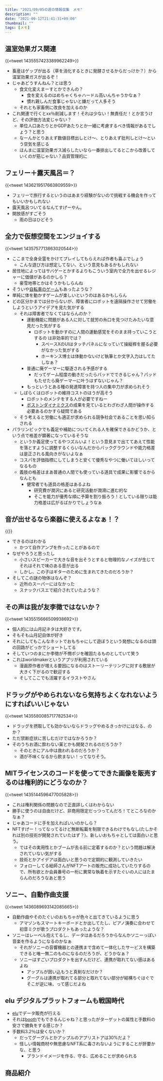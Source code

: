 ```yaml
---
title: "2021/09/05の週の情報収集　メモ"
description: ""
date: "2021-09-12T21:41:31+09:00"
thumbnail: ""
tags: [メモ]
---
```

## 温室効果ガス関連
{{<tweet 1435557423389962249>}}

- 畜産はゲップが出る（草を消化するときに発酵させるからだっけか？）から温室効果ガスが出るぞ！
- じゃあどうすんねん？とは思う
  - 食文化変えまーすとかできんの？
    - 食を変えるのはめちゃくちゃハードル高いんちゃうかなぁ？
    - 慣れ親しんだ食事じゃないと嫌だって人多そう
  - それとも家畜側に改良を加えるのか
- これ関連で行くとxx％削減します！それは少ない！無責任だ！とか言うけど、その評価方法変じゃない？
  - 単位人口あたりとかGDPあたりとか一緒に考慮するべき情報があるでしょう？と思う
  - なーんかとりあえず数値目標出しとけ〜、とりあえず批判しとけ〜という空気を感じる
  - ほんまに温室効果ガス減らしたいなら一番排出してるとこから改善していくのが筋じゃない？品質管理的に

## フェリー＋露天風呂＝？
{{<tweet 1436219517663809559>}}

- フェリーで旅行するというのはあまり経験がないので挑戦する機会を作ってもいいかもしれない
- 露天風呂ついてるなんてすげーやん。
- 開放感がすごそう
  - 雨の日はひどそう

## 全力で仮想空間をエンジョイする
{{<tweet 1435757713863020544>}}

- ここまで全身全霊をかけてプレイしてもらえれば作者も喜ぶでしょう
  - こんな遊び方は想定してない、という意見もあるかもしれない
- 居住地によってはサバゲーとかするよりもこういう室内で全力を出せるレジャーに価値があるのかしら？
  - 豪雪地帯とかはそうかもしらんね
- そういや[自転車のゲーム](https://www.zwift.com/ja)もあったような？
- 単純に体を動かすゲームが楽しいというのはあるかもしらん
- どの区分かまでは分からないが、障害者にロボットを遠隔操作させて労働をしようというアイデアを見た気がする
  - それは障害者でなくてはならんのか？
    - 運動機能に問題がある人に対して就労の糸口を見つけたみたいな意見だった気がする
      - ロボットを動かすのに人間の運動感覚をそのまま持っていこうとするの は非効率的では？
        - スペースXのUIはタッチパネルになっていて操縦桿を握る必要がなかった気がする
        - ホーキンス博士は体動かないけど執筆とか文字入力はしてたしなぁ？
    - 普通に廃ゲーマーに駆逐される予感がする
      - だってゲーム程度の動きだったらパッドでできるじゃん？パッドもたせたら廃ゲーマーに叶うはずないじゃん？
    - もっというとある種の発達障害を持つ人の集中力が求められそう
  - しばらくはロボットの維持コストのほうが高そう
    - ロボットのメンテをする人が必要ですねー
    - [ボストンダイナミクス](https://www.bostondynamics.com/)の成果を見ているとわざわざ人間が操作する必要あるのかすら疑問である
  - そう考えると労働にも適正が求められる競争社会であることを思い知らされる
- パラリンピックでも義足や補助についてくれる人を確保できるかどうか、という点で格差が顕著になっているそうな
  - というか義足使ってるやつズルいよ！という意見まで出ててあえて性能を落とすように調整するくらいなんだからバックグラウンドや能力格差は是正される風向きがないよなぁ
  - コスパを評価指標にしてしまうと安くて優秀なやつに働いてほしいってなるもの
  - 義肢の格差はまあ普通の人間でも使っている道具で成果に影響でるからなんとも
    - 健常者でも道具の格差はあるよね
      - 研究費が潤沢にあると研究活動が潤滑に進む的な
      - そこを能力が優秀な順に予算を割り振ろう！としている限りは能力格差は広がるばかりでしょうなぁ

## 音が出せるなら楽器に使えるよなぁ！？
{{<youtube DuDw_izIrL0>}}

- できるのはわかる
  - かつて自作アンプを作ったことがあるので
- なぜやろうと思ったし
  - 小さいスピーカーで大きな音を出そうとすると物理的なノイズが生じてそれはそれで味のある音が出る
  - しかし、この子はギターのために生まれてきたのだろうか？
- そしてこの謎の物体はなんぞ？
  - 近所のスーパーにはなかった
  - スナックバスエで紹介されていたような？

## その声は我が友李徴ではないか？
{{<tweet 1435515666509938692>}}
- 個人的には山月記ネタは大好きです。
- そもそも山月記自体が好き
- それにしてもこんなネットでおもちゃにして遊ぼうという発想になるのは頭の回路がどっかでショートしてる
- そしていつのまにか李徴が不憫ポジを確固たるものとしていて笑う
- これはworldmakerというアプリが利用されている
  - 漫画原作者が増える要因になるのはストーリーテリングに対する敷居が大きく下がるので歓迎する
  - そしてここでも活躍するイラストやさん
## ドラッグがやめられないなら気持ちよくなれないようにすればいいじゃない
{{<tweet 1435580085717782534>}}
- ドラッグを摂取しても効かないならドラッグやめるきっかけにはなる、のか？
- ただ禁断症状に苦しむだけではなかろうか？
- そのうちお酒に酔わない薬とかも開発されるのだろうか？
  - そのときにアル中は救われるのだろうか？
  - 酒が不味くなるから飲まない！ってなりそう。
## MITライセンスのコードを使ってできた画像を販売するのは権利的にどうなのか？
{{<tweet 1435144596477005828>}}
- これは権利関係の問題なので正直詳しくはわからない
- 勝手に使うのは自由だけど、非商用限定だっつってんだろ！てところなのかなぁ？
- じゃあコードに手を加えればいいのかしら？
- NFTすげー！ってなってるけど無断転載を制限できるわけでもなし(たしかそれは別の技術が開発されていたはず？)、新しいおもちゃとしては面白いと思う。
  - ではその実用性とかブームが去る前に定着するのか？という問題は解決されていない気がする
  - 技術とかアイデアは面白いと思うので定期的に観測していきたい
  - フォローしてる絵師さんがNFTアートの販売に成功していたりするので、所有欲とか会員番号の一桁に異常な執着を示すたぐいの人にはたまらんのだろうなあと思う

## ソニー、自動作曲支援
{{<tweet 1436089693142085665>}}
- 自動作曲やそのたぐいのおもちゃが色々と出てきているように思う
  - アマゾンもスマートキーボードとか出してたし、ピアノ演奏に合わせて初音ミクが歌うプロダクトもあったような？
- ソニーはレーベル抱えてるし、データはあるだろうからなんかソニーっぽい音楽を作るようになるのかなぁ
  - それがソニーの音響機器との連携まで含めて一体化したサービスを構築できると唯一無二のものになるのだろうが、どうかなぁ？
  - ソニーはすごいプロダクトを出すんだけど、連携が取れてない感はあるよね
    - アップルが囲い込もうと真剣なだけか？
    - グーグルは連携が取れてる部分と取れてない部分が結構ちぐはぐでそこが逆に味、って感じだよね

## elu デジタルプラットフォームも戦国時代
- [elu](https://elu.jp/?utm_campaign=creator_burghamburgburg&utm_source=omocorojp)でデータ販売が行える
- それは[booth](https://booth.pm/ja)でもできるんじゃね？と思ったがターゲットの属性と手数料の安さで勝負をする感じか？
- 手数料3.2％は安くないか？
  - だってグーグルとかアップルのアプリストアは30%だよ？
  - 怪しい情報商材や無思慮なNFT系に毒されないようにすることが肝要かな、と思う
    - ブランドイメージを作る、守る、広めることが求められる


## 商品紹介
<div data-vc_mylinkbox_id="887684959"></div>